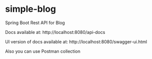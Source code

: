 # simple-blog
Spring Boot Rest API for Blog 

Docs available at:
http://localhost:8080/api-docs

UI version of docs available at:
http://localhost:8080/swagger-ui.html

Also you can use Postman collection

